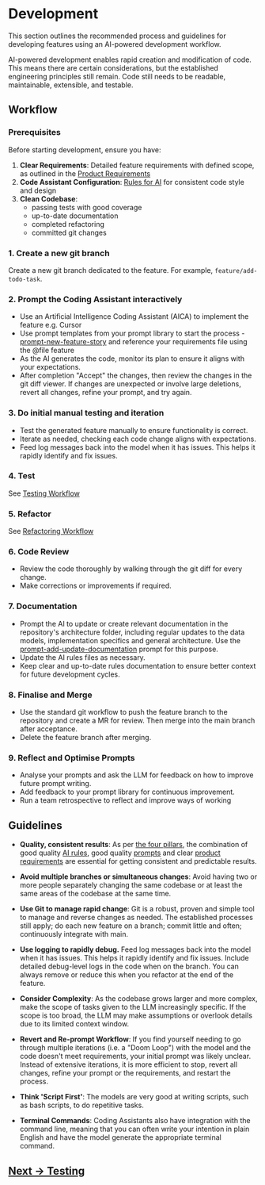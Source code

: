 # Development

This section outlines the recommended process and guidelines for developing features using an AI-powered development workflow.

AI-powered development enables rapid creation and modification of code. This means there are certain considerations, but the established engineering principles still remain. Code still needs to be readable, maintainable, extensible, and testable.

## Workflow

### Prerequisites

Before starting development, ensure you have:

1. **Clear Requirements**: Detailed feature requirements with defined scope, as outlined in the [Product Requirements](product-requirements.md)
2. **Code Assistant Configuration**: [Rules for AI](../appendix/rules-for-ai) for consistent code style and design
3. **Clean Codebase**: 
    - passing tests with good coverage
    - up-to-date documentation
    - completed refactoring
    - committed git changes

### 1. Create a new git branch

Create a new git branch dedicated to the feature. For example, `feature/add-todo-task`.

### 2. Prompt the Coding Assistant interactively

- Use an Artificial Intelligence Coding Assistant (AICA) to implement the feature e.g. Cursor
- Use prompt templates from your prompt library to start the process - [prompt-new-feature-story](../appendix/prompt-library/development/prompt-new-feature-story.md) and reference your requirements file using the @file feature
- As the AI generates the code, monitor its plan to ensure it aligns with your expectations.
- After completion "Accept" the changes, then review the changes in the git diff viewer. If changes are unexpected or involve large deletions, revert all changes, refine your prompt, and try again.

### 3. Do initial manual testing and iteration

- Test the generated feature manually to ensure functionality is correct.
- Iterate as needed, checking each code change aligns with expectations.
- Feed log messages back into the model when it has issues. This helps it rapidly identify and fix issues.

### 4. Test

See [Testing Workflow](testing.md)

### 5. Refactor

See [Refactoring Workflow](refactoring.md)

### 6. Code Review

- Review the code thoroughly by walking through the git diff for every change.
- Make corrections or improvements if required.

### 7. Documentation

- Prompt the AI to update or create relevant documentation in the repository's architecture folder, including regular updates to the data models, implementation specifics and general architecture. Use the [prompt-add-update-documentation](../appendix/prompt-library/documentation-writing/prompt-add-update-documentation.md) prompt for this purpose.
- Update the AI rules files as necessary.
- Keep clear and up-to-date rules documentation to ensure better context for future development cycles.

### 8. Finalise and Merge

- Use the standard git workflow to push the feature branch to the repository and create a MR for review. Then merge into the main branch after acceptance.
- Delete the feature branch after merging.

### 9. Reflect and Optimise Prompts

- Analyse your prompts and ask the LLM for feedback on how to improve future prompt writing.
- Add feedback to your prompt library for continuous improvement.
- Run a team retrospective to reflect and improve ways of working

## Guidelines

- **Quality, consistent results**: As per [the four pillars](../getting-started/the-four-pillars), the combination of good quality [AI rules](../appendix/rules-for-ai), good quality [prompts](../appendix/prompt-library) and clear [product requirements](product-requirements.md) are essential for getting consistent and predictable results.

- **Avoid multiple branches or simultaneous changes**: Avoid having two or more people separately changing the same codebase or at least the same areas of the codebase at the same time.

- **Use Git to manage rapid change**: Git is a robust, proven and simple tool to manage and reverse changes as needed. The established processes still apply; do each new feature on a branch; commit little and often; continuously integrate with main.

- **Use logging to rapidly debug.** Feed log messages back into the model when it has issues. This helps it rapidly identify and fix issues. Include detailed debug-level logs in the code when on the branch. You can always remove or reduce this when you refactor at the end of the feature.

- **Consider Complexity**: As the codebase grows larger and more complex, make the scope of tasks given to the LLM increasingly specific. If the scope is too broad, the LLM may make assumptions or overlook details due to its limited context window.
  
- **Revert and Re-prompt Workflow**: If you find yourself needing to go through multiple iterations (i.e. a "Doom Loop") with the model and the code doesn't meet requirements, your initial prompt was likely unclear. Instead of extensive iterations, it is more efficient to stop, revert all changes, refine your prompt or the requirements, and restart the process.

- **Think 'Script First'**: The models are very good at writing scripts, such as bash scripts, to do repetitive tasks.

- **Terminal Commands**: Coding Assistants also have integration with the command line, meaning that you can often write your intention in plain English and have the model generate the appropriate terminal command.

## [Next -> Testing](testing.md)